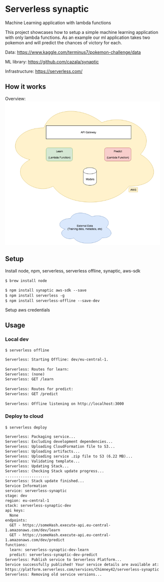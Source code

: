 # Serverless synaptic
Machine Learning application with lambda functions

This project showcases how to setup a simple machine learning application with only lambda functions.
As an example our ml application takes two pokemon and will predict the chances of victory for each.

Data:
https://www.kaggle.com/terminus7/pokemon-challenge/data

ML library:
https://github.com/cazala/synaptic

Infrastructure:
https://serverless.com/

## How it works
Overview: 
![application diagram][overview]

[overview]: ./assets/serverless%20synaptic.png "serverless synaptic overview"


## Setup
Install node, npm, serverless, serverless offline, synaptic, aws-sdk

`$ brew install node`

`$ npm install synaptic aws-sdk --save`  
`$ npm install serverless -g`  
`$ npm install serverless-offline --save-dev`

Setup aws credentials



## Usage

### Local dev
`$ serverless offline`  
```
Serverless: Starting Offline: dev/eu-central-1.

Serverless: Routes for learn:
Serverless: (none)
Serverless: GET /learn

Serverless: Routes for predict:
Serverless: GET /predict

Serverless: Offline listening on http://localhost:3000
```

### Deploy to cloud
`$ serverless deploy`
```
Serverless: Packaging service...
Serverless: Excluding development dependencies...
Serverless: Uploading CloudFormation file to S3...
Serverless: Uploading artifacts...
Serverless: Uploading service .zip file to S3 (6.22 MB)...
Serverless: Validating template...
Serverless: Updating Stack...
Serverless: Checking Stack update progress...
....................
Serverless: Stack update finished...
Service Information
service: serverless-synaptic
stage: dev
region: eu-central-1
stack: serverless-synaptic-dev
api keys:
  None
endpoints:
  GET - https://someHash.execute-api.eu-central-1.amazonaws.com/dev/learn
  GET - https://someHash.execute-api.eu-central-1.amazonaws.com/dev/predict
functions:
  learn: serverless-synaptic-dev-learn
  predict: serverless-synaptic-dev-predict
Serverless: Publish service to Serverless Platform...
Service successfully published! Your service details are available at:
https://platform.serverless.com/services/Chimney42/serverless-synaptic
Serverless: Removing old service versions...

```